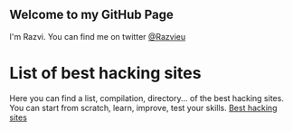 ## Welcome to my GitHub Page

I'm Razvi. You can find me on twitter [@Razvieu](https://twitter.com/razvieu?lang=en)

# List of best hacking sites
Here you can find a list, compilation, directory... of the best hacking sites. You can start from scratch, learn, improve, test your skills. [Best hacking sites](razvioverflow.github.io/starthacking)

